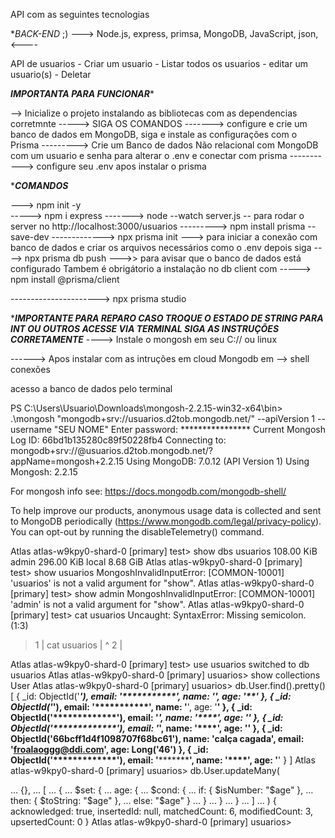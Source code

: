 API com as seguintes tecnologias 

 **BACK-END* ;)
---> Node.js, express, primsa, MongoDB, JavaScript, json,  <----
 
 
 API de usuarios
     - Criar um usuario 
     - Listar todos os usuarios
     - editar um usuario(s)
     - Deletar 

***IMPORTANTA PARA FUNCIONAR****

--> Inicialize o projeto instalando as bibliotecas com as dependencias corretmnte 
-----> SIGA OS COMANDOS 
-------> configure e crie um banco de dados em MongoDB, siga e instale as configurações com o Prisma 
---------> Crie um Banco de dados Não relacional com MongoDB com um usuario e senha para alterar o .env e conectar com prisma 
 -----------> configure seu .env apos instalar o prisma 

 ****COMANDOS***

 --->  npm init -y  
 -----> npm i express
 -------> node --watch server.js -- para rodar o server no http://localhost:3000/usuarios
 ---------> npm install prisma --save-dev
------------->  npx prisma init ---> para iniciar a conexão com banco de dados e criar os arquivos necessários 
como o .env
depois siga ---->  npx prisma db push --->> para avisar que o banco de dados está configurado 
Tambem é obrigátorio a instalação no db client com -----> npm install @prisma/client

---------------------->  npx prisma studio


****IMPORTANTE PARA REPARO CASO TROQUE O ESTADO DE STRING PARA INT OU OUTROS ACESSE VIA TERMINAL SIGA AS INSTRUÇÕES CORRETAMENTE***
----> Instale o mongosh em seu C:// ou linux 

------> Apos instalar com as intruções em cloud Mongodb em --> shell conexões 


acesso a banco de dados pelo terminal 

PS C:\Users\Usuario\Downloads\mongosh-2.2.15-win32-x64\bin> .\mongosh "mongodb+srv://usuarios.d2tob.mongodb.net/" --apiVersion 1 --username "SEU NOME"
Enter password: ****************
Current Mongosh Log ID: 66bd1b135280c89f50228fb4
Connecting to:          mongodb+srv://<credentials>@usuarios.d2tob.mongodb.net/?appName=mongosh+2.2.15
Using MongoDB:          7.0.12 (API Version 1)
Using Mongosh:          2.2.15

For mongosh info see: https://docs.mongodb.com/mongodb-shell/


To help improve our products, anonymous usage data is collected and sent to MongoDB periodically (https://www.mongodb.com/legal/privacy-policy).
You can opt-out by running the disableTelemetry() command.

Atlas atlas-w9kpy0-shard-0 [primary] test> show dbs
usuarios  108.00 KiB
admin     296.00 KiB
local       8.68 GiB
Atlas atlas-w9kpy0-shard-0 [primary] test> show usuarios
MongoshInvalidInputError: [COMMON-10001] 'usuarios' is not a valid argument for "show".
Atlas atlas-w9kpy0-shard-0 [primary] test> show admin
MongoshInvalidInputError: [COMMON-10001] 'admin' is not a valid argument for "show".
Atlas atlas-w9kpy0-shard-0 [primary] test> cat usuarios
Uncaught:
SyntaxError: Missing semicolon. (1:3)

> 1 | cat usuarios
    |    ^
  2 |

Atlas atlas-w9kpy0-shard-0 [primary] test> use usuarios
switched to db usuarios
Atlas atlas-w9kpy0-shard-0 [primary] usuarios> show collections
User
Atlas atlas-w9kpy0-shard-0 [primary] usuarios> db.User.find().pretty()
[
  {
     _id: ObjectId('*************'),
    email: '***********',
    name: '****',
    age: '**'
  },
  {
     _id: ObjectId('*************'),
    email: '***********',
    name: '****',
    age: '**'
  },
  {
    _id: ObjectId('*************'),
    email: '***********',
    name: '****',
    age: '**'
  },
  {
      _id: ObjectId('*************'),
    email: '***********',
    name: '****',
    age: '**'
  },
  {
    _id: ObjectId('66bcff1d4f1098707f68bc61'),
    name: 'calça cagada',
    email: 'froalaoggg@ddi.com',
    age: Long('46')
  },
  {
      _id: ObjectId('*************'),
    email: '***********',
    name: '****',
    age: '**'
  }
]
Atlas atlas-w9kpy0-shard-0 [primary] usuarios> db.User.updateMany(

...     {},
...     [
...         {
...             $set: {
...                 age: {
...                     $cond: {
...                         if: { $isNumber: "$age" },
...                         then: { $toString: "$age" },
...                         else: "$age"                    }
...                 }
...             }
...         }
...     ]
... )
{
  acknowledged: true,
  insertedId: null,
  matchedCount: 6,
  modifiedCount: 3,
  upsertedCount: 0
}
Atlas atlas-w9kpy0-shard-0 [primary] usuarios>

